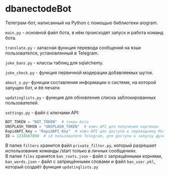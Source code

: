 # dbanectodeBot
Телеграм-бот, написанный на Python с помощью библиотеки aiogram.

  `main.py` - основной файл бота, в нём происходят запуск и работа команд бота.
  
  `translate.py` - запасная функция перевода сообщений на язык пользователся, установленный в Telegram.
  
  `joke_bans.py` - классы таблиц для sqlalchemy.
  
  `joke_check.py` - функция первичной модерации добавляемых шуток.
  
  `about_s.py`- функции составления информации о системе, на которой запущен бот, и ёё печати.
  
  `updatinglists.py` - функция для обновления списка заблокированных пользователей.
  
  `settings.py` - файл с ключами API:
```python
BOT_TOKEN = "BOT_TOKEN"  # токен бота
UNSPLASH_TOKEN = "UNSPLASH_TOKEN"  # ключ API для получения картинок
RapidAPI_Key = "RapidAPI_Key"  # ключ API для доступа к переводчику Microsoft
ID = 1234567890  # id пользователя Telegram, для доступа к запуску функции /restart
```
   
   В папке `filters` хранится файл `private_filter.py`, который разрешает использование команды /start только в личных сообщениях.    
   В папке `files` хранятся `ban_roots.json` - файл с запрещёнными корнями, `ban_words.json` - файл с запрещёнными словами и файл `ban_user.pkl`, который создаёт функция `updatinglists.py`
